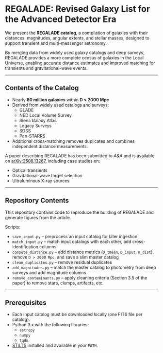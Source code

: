# REGALADE: Revised Galaxy List for the Advanced Detector Era

We present the **REGALADE catalog**, a compilation of galaxies with their distances, magnitudes, angular extents, and stellar masses, designed to support transient and multi-messenger astronomy.  

By merging data from widely used galaxy catalogs and deep surveys, REGALADE provides a more complete census of galaxies in the Local Universe, enabling accurate distance estimates and improved matching for transients and gravitational-wave events.

---

## Contents of the Catalog

- Nearly **80 million galaxies** within **D < 2000 Mpc**
- Derived from widely used catalogs and surveys:
  - GLADE  
  - NED Local Volume Survey  
  - Siena Galaxy Atlas  
  - Legacy Surveys  
  - SDSS  
  - Pan-STARRS  
- Additional cross-matching removes duplicates and combines independent distance measurements.  

A paper describing REGALADE has been submitted to *A&A* and is available on [arXiv:2508.13267](https://arxiv.org/abs/2508.13267), including case studies on:
- Optical transients  
- Gravitational-wave target selection  
- Ultraluminous X-ray sources  

---

## Repository Contents

This repository contains code to reproduce the building of REGALADE and generate figures from the article.

Scripts:
- `save_input.py` – preprocess an input catalog for later ingestion  
- `match_input.py` – match input catalogs with each other, add cross-identification columns  
- `compute_distance.py` – add distance metrics (`D_tmean`, `D_input`, `n_dist`), remove `D > 2000 Mpc`, and save a slim master catalog  
- `clean_duplicates.py` – remove residual duplicates  
- `add_magnitudes.py` – match the master catalog to photometry from deep surveys and add magnitude columns  
- `remove_contaminants.py` – apply cleaning criteria (Section 3.5 of the paper) to remove stars, clumps, artifacts, etc.  

---

## Prerequisites

- Each input catalog must be downloaded locally (one FITS file per catalog).  
- Python 3.x with the following libraries:  
  - `astropy`  
  - `numpy`  
  - `tqdm`  
- [STILTS](http://www.star.bris.ac.uk/~mbt/stilts/) installed and available in your `PATH`.  

